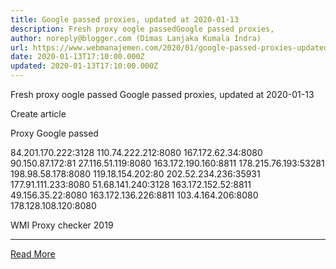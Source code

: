 ```yaml
---
title: Google passed proxies, updated at 2020-01-13
description: Fresh proxy oogle passedGoogle passed proxies,
author: noreply@blogger.com (Dimas Lanjaka Kumala Indra)
url: https://www.webmanajemen.com/2020/01/google-passed-proxies-updated-at-2020_14.html
date: 2020-01-13T17:10:00.000Z
updated: 2020-01-13T17:10:00.000Z
---
```


Fresh proxy oogle passed
Google passed proxies, updated at 2020-01-13
               
Create article 
               

                 
                   
Proxy
                     Google passed
                   
84.201.170.222:3128
110.74.222.212:8080
167.172.62.34:8080
90.150.87.172:81
27.116.51.119:8080
163.172.190.160:8811
178.215.76.193:53281
198.98.58.178:8080
119.18.154.202:80
202.52.234.236:35931
177.91.111.233:8080
51.68.141.240:3128
163.172.152.52:8811
49.156.35.22:8080
163.172.136.226:8811
103.4.164.206:8080
178.128.108.120:8080

               

           
WMI Proxy checker 2019<hr/> <a href="https://www.webmanajemen.com/2020/01/google-passed-proxies-updated-at-2020_14.html" rel="follow" class="button" id="read-more">Read More</a>